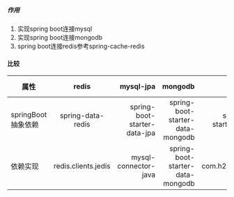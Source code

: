 ##### 作用
1. 实现spring boot连接mysql
2. 实现spring boot连接mongodb
3. spring boot连接redis参考spring-cache-redis

#### 比较
| 属性   |  redis          |  mysql-jpa | mongodb | h2| mysql-mybatis |
|----------|:-------------:|------:| ------:| ------:|------:|
| springBoot抽象依赖 |  spring-data-redis | spring-boot-starter-data-jpa | spring-boot-starter-data-mongodb | spring-boot-starter-data-jpa|mybatis-spring-boot-starter|
| 依赖实现 |   redis.clients.jedis  |  mysql-connector-java | spring-boot-starter-data-mongodb | com.h2database.h2| mysql-connector-java|
